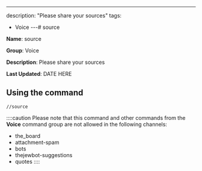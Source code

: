 ---
description: "Please share your sources"
tags:
  - Voice
---# source

**Name**: source

**Group**: Voice

**Description**: Please share your sources

**Last Updated**: DATE HERE

## Using the command

    //source

::::caution Please note that this command and other commands from the **Voice** command group are not allowed in the following channels:
- the_board
- attachment-spam
- bots
- thejewbot-suggestions
- quotes
::::